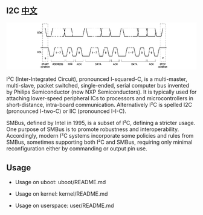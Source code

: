 I2C  [中文](https://biscuitos.github.io/blog/I2CBus/)
-------------------------------------------------

![i2c_timing](https://github.com/EmulateSpace/PictureSet/blob/master/i2c/i2cdebug.png)

I²C (Inter-Integrated Circuit), pronounced I-squared-C, is a multi-master, 
multi-slave, packet switched, single-ended, serial computer bus invented by 
Philips Semiconductor (now NXP Semiconductors). It is typically used for 
attaching lower-speed peripheral ICs to processors and microcontrollers in 
short-distance, intra-board communication. Alternatively I²C is spelled I2C 
(pronounced I-two-C) or IIC (pronounced I-I-C).

SMBus, defined by Intel in 1995, is a subset of I²C, defining a stricter 
usage. One purpose of SMBus is to promote robustness and interoperability. 
Accordingly, modern I²C systems incorporate some policies and rules from 
SMBus, sometimes supporting both I²C and SMBus, requiring only minimal 
reconfiguration either by commanding or output pin use.

## Usage

* Usage on uboot: uboot/README.md

* Usage on kernel: kernel/README.md

* Usage on userspace: user/README.md
